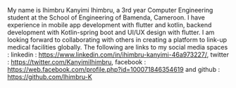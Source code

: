 My name is Ihimbru Kanyimi Ihimbru, a 3rd year Computer Engineering student at the School of Engineering of Bamenda, Cameroon.
I have experience in mobile app development with flutter and kotlin, backend development with Kotlin-spring boot and UI/UX design with flutter.
I am looking forward to collaborating with others in creating a platform to link-up medical facilities globally.
The following are links to my social media spaces :  linkedin : https://www.linkedin.com/in/ihimbru-kanyimi-46a973227/, twitter : https://twitter.com/KanyimiIhimbru,
facebook : https://web.facebook.com/profile.php?id=100071846354619 and github : https://github.com/Ihimbru-K
